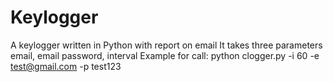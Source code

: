 # Keylogger
A keylogger written in Python with report on email
It takes three parameters email, email password, interval
Example for call:
python clogger.py -i 60 -e test@gmail.com -p test123

